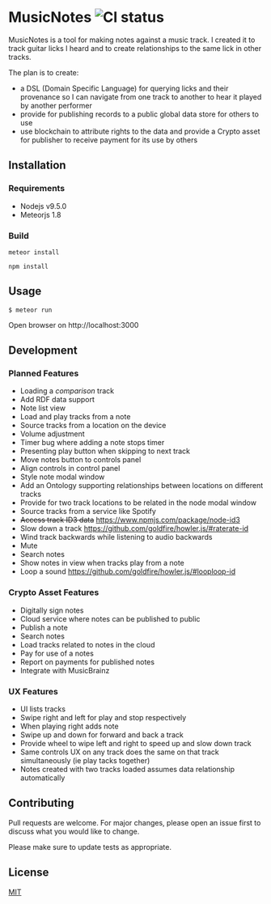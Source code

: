 # MusicNotes ![CI status](https://img.shields.io/badge/build-passing-brightgreen.svg)

MusicNotes is a tool for making notes against a music track. I created it to track guitar licks
I heard and to create relationships to the same lick in other tracks.

The plan is to create:

* a DSL (Domain Specific Language) for querying licks and their provenance so I can
navigate from one track to another to hear it played by another performer
* provide for publishing records to a public global data store for others to use
* use blockchain to attribute rights to the data and provide a Crypto asset for publisher to
receive payment for its use by others

## Installation

### Requirements
* Nodejs v9.5.0
* Meteorjs 1.8

### Build

`meteor install`

`npm install`

## Usage

`$ meteor run`

Open browser on http://localhost:3000

## Development
### Planned Features

* Loading a _comparison_ track
* Add RDF data support
* Note list view
* Load and play tracks from a note
* Source tracks from a location on the device
* Volume adjustment
* Timer bug where adding a note stops timer
* Presenting play button when skipping to next track
* Move notes button to controls panel
* Align controls in control panel
* Style note modal window
* Add an Ontology supporting relationships between locations on different tracks
* Provide for two track locations to be related in the node modal window
* Source tracks from a service like Spotify
* ~~Access track ID3 data~~ https://www.npmjs.com/package/node-id3
* Slow down a track https://github.com/goldfire/howler.js/#raterate-id
* Wind track backwards while listening to audio backwards
* Mute
* Search notes
* Show notes in view when tracks play from a note
* Loop a sound https://github.com/goldfire/howler.js/#looploop-id

### Crypto Asset Features

* Digitally sign notes
* Cloud service where notes can be published to public
* Publish a note
* Search notes
* Load tracks related to notes in the cloud
* Pay for use of a notes
* Report on payments for published notes
* Integrate with MusicBrainz


### UX Features

* UI lists tracks
* Swipe right and left for play and stop respectively
* When playing right adds note
* Swipe up and down for forward and back a track
* Provide wheel to wipe left and right to speed up and slow down track
* Same controls UX on any track does the same on that track simultaneously (ie play tacks together)
* Notes created with two tracks loaded assumes data relationship automatically

## Contributing
Pull requests are welcome. For major changes, please open an issue first to discuss what you would like to change.

Please make sure to update tests as appropriate.

## License
[MIT](https://choosealicense.com/licenses/mit/)